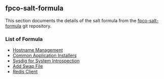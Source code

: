 ## fpco-salt-formula

This section documents the details of the salt formula from the
[fpco-salt-formula](https://github.com/fpco/fpco-salt-formula) git repository.


### List of Formula

* [Hostname Management](hostname)
* [Common Application Installers](apps)
* [Sysdig for System Introspection](sysdig)
* [Add Swap File](swap)
* [Redis Client](redis-client)
